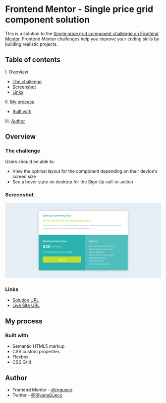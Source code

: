 # Frontend Mentor - Single price grid component solution

This is a solution to the [Single price grid component challenge on Frontend Mentor](https://www.frontendmentor.io/challenges/single-price-grid-component-5ce41129d0ff452fec5abbbc). Frontend Mentor challenges help you improve your coding skills by building realistic projects. 

## Table of contents

I. [Overview](#overview)
  - [The challenge](#the-challenge)
  - [Screenshot](#screenshot)
  - [Links](#links)

II. [My process](#my-process)
  - [Built with](#built-with)

III. [Author](#author)

## Overview

### The challenge

Users should be able to:

- View the optimal layout for the component depending on their device's screen size
- See a hover state on desktop for the Sign Up call-to-action

### Screenshot

![](images/screenshot.png)

### Links

- [Solution URL](https://www.frontendmentor.io/solutions/single-price-grid-component-using-css-grid-flexbox-and-html5-DM6t1uqaC)
- [Live Site URL](https://single-price-grid-component-rngueco.vercel.app/)

## My process

### Built with

- Semantic HTML5 markup
- CSS custom properties
- Flexbox
- CSS Grid

## Author

- Frontend Mentor - [@rngueco](https://www.frontendmentor.io/profile/rngueco)
- Twitter - [@RiyanaGueco](https://www.twitter.com/RiyanaGueco)